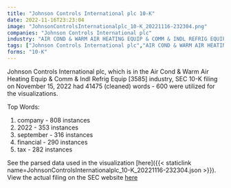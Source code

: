 ```yaml
---
title: "Johnson Controls International plc 10-K"
date: 2022-11-16T23:23:04
image: "JohnsonControlsInternationalplc_10-K_20221116-232304.png"
companies: "Johnson Controls International plc"
industry: "AIR COND & WARM AIR HEATING EQUIP & COMM & INDL REFRIG EQUIP"
tags: ["Johnson Controls International plc","AIR COND & WARM AIR HEATING EQUIP & COMM & INDL REFRIG EQUIP","11-15-2022","10-K"]
forms: "10-K"
---
```

Johnson Controls International plc, which is in the Air Cond & Warm Air Heating Equip & Comm & Indl Refrig Equip [3585] industry, SEC 10-K filing on November 15, 2022 had 41475 (cleaned) words - 600 were utilized for the visualizations.

Top Words:
1. company - 808 instances
2. 2022 - 353 instances
3. september - 316 instances
4. financial - 290 instances
5. tax - 282 instances


See the parsed data used in the visualization [here]({{< staticlink name=JohnsonControlsInternationalplc_10-K_20221116-232304.json >}}).  
View the actual filing on the SEC website [here](https://www.sec.gov/Archives/edgar/data/833444/0000833444-22-000043.txt)